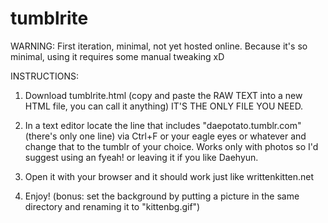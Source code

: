 tumblrite
=========

WARNING: First iteration, minimal, not yet hosted online. Because it's so minimal, using it requires some manual tweaking xD

INSTRUCTIONS:

1. Download tumblrite.html (copy and paste the RAW TEXT into a new HTML file, you can call it anything) IT'S THE ONLY FILE YOU NEED.

2. In a text editor locate the line that includes "daepotato.tumblr.com" (there's only one line) via Ctrl+F or your eagle eyes or whatever and change that to the tumblr of your choice. Works only with photos so I'd suggest using an fyeah! or leaving it if you like Daehyun.

3. Open it with your browser and it should work just like writtenkitten.net

4. Enjoy! (bonus: set the background by putting a picture in the same directory and renaming it to "kittenbg.gif")
